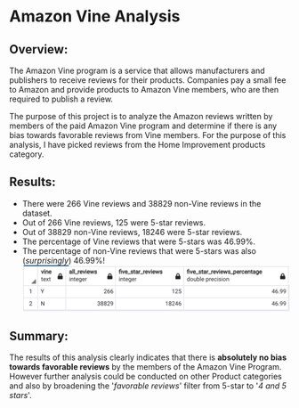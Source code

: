# Amazon Vine Analysis

## Overview: 
   The Amazon Vine program is a service that allows manufacturers and publishers to receive reviews for their products. Companies pay a small fee to Amazon and provide products to Amazon Vine members, who are then required to publish a review.

   The purpose of this project is to analyze the Amazon reviews written by members of the paid Amazon Vine program and determine if there is any bias towards favorable reviews from Vine members. For the purpose of this analysis, I have picked reviews from the Home Improvement products category.

## Results: 
* There were 266 Vine reviews and 38829 non-Vine reviews in the dataset.
* Out of 266 Vine reviews, 125 were 5-star reviews. 
* Out of 38829 non-Vine reviews, 18246 were 5-star reviews.
* The percentage of Vine reviews that were 5-stars was 46.99%.
* The percentage of non-Vine reviews that were 5-stars was also (_surprisingly_) 46.99%!
<img src='https://github.com/yazhcodes/Amazon_Vine_Analysis/blob/main/Resources/Images/Vine%20Analysis%20Table.png'></img>

## Summary: 
   The results of this analysis clearly indicates that there is **absolutely no bias towards favorable reviews** by the members of the Amazon Vine Program. However further analysis could be conducted on other Product categories and also by broadening the '_favorable reviews_' filter from 5-star to '_4 and 5 stars_'.
